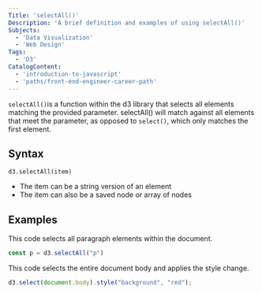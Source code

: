 ```yaml
---
Title: 'selectAll()'
Description: 'A brief definition and examples of using selectAll()'
Subjects: 
  - 'Data Visualization'
  - 'Web Design'
Tags:
  - 'D3'
CatalogContent:
  - 'introduction-to-javascript'
  - 'paths/front-end-engineer-career-path'
---
```


`selectAll()`is a function within the d3 library that selects all elements matching the provided parameter. selectAll() will match against all elements that meet the parameter, as opposed to `select()`, which only matches the first element.

## Syntax

```pseudo
d3.selectAll(item)
```

+ The item can be a string version of an element
+ The item can also be a saved node or array of nodes

## Examples

This code selects all paragraph elements within the document.

```js
const p = d3.selectAll("p")
```

This code selects the entire document body and applies the style change.

```js
d3.select(document.body).style("background", "red");
```
